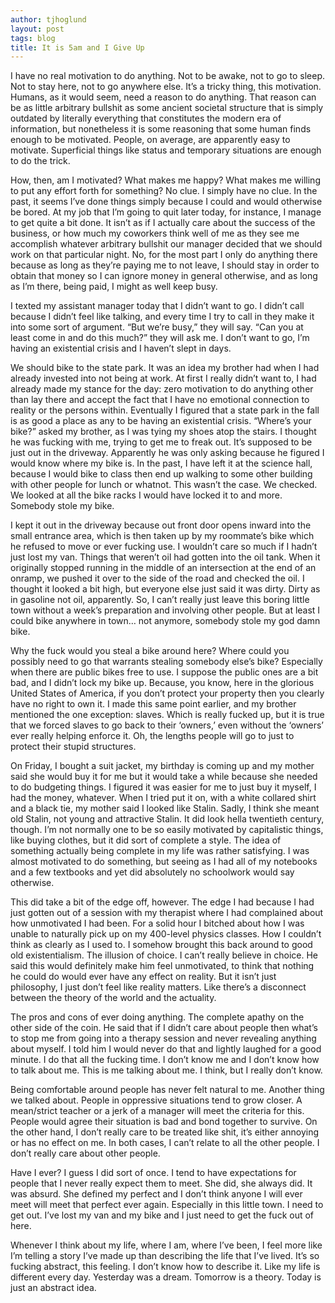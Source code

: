 ```yaml
---
author: tjhoglund
layout: post
tags: blog
title: It is 5am and I Give Up
---
```


I have no real motivation to do anything. Not to be awake, not to go to sleep.
Not to stay here, not to go anywhere else. It’s a tricky thing, this motivation.
Humans, as it would seem, need a reason to do anything. That reason can be as
little arbitrary bullshit as some ancient societal structure that is simply
outdated by literally everything that constitutes the modern era of information,
but nonetheless it is some reasoning that some human finds enough to be
motivated. People, on average, are apparently easy to motivate. Superficial
things like status and temporary situations are enough to do the trick.

How, then, am I motivated? What makes me happy? What makes me willing to put any
effort forth for something? No clue. I simply have no clue. In the past, it
seems I’ve done things simply because I could and would otherwise be bored. At
my job that I’m going to quit later today, for instance, I manage to get quite a
bit done. It isn’t as if I actually care about the success of the business, or
how much my coworkers think well of me as they see me accomplish whatever
arbitrary bullshit our manager decided that we should work on that particular
night. No, for the most part I only do anything there because as long as they’re
paying me to not leave, I should stay in order to obtain that money so I can
ignore money in general otherwise, and as long as I’m there, being paid, I might
as well keep busy.

I texted my assistant manager today that I didn’t want to go. I didn’t call
because I didn’t feel like talking, and every time I try to call in they make it
into some sort of argument. “But we’re busy,” they will say. “Can you at least
come in and do this much?” they will ask me. I don’t want to go, I’m having an
existential crisis and I haven’t slept in days.

We should bike to the state park. It was an idea my brother had when I had
already invested into not being at work. At first I really didn’t want to, I had
already made my stance for the day: zero motivation to do anything other than
lay there and accept the fact that I have no emotional connection to reality or
the persons within. Eventually I figured that a state park in the fall is as
good a place as any to be having an existential crisis. “Where’s your bike?”
asked my brother, as I was tying my shoes atop the stairs. I thought he was
fucking with me, trying to get me to freak out. It’s supposed to be just out in
the driveway. Apparently he was only asking because he figured I would know
where my bike is. In the past, I have left it at the science hall, because I
would bike to class then end up walking to some other building with other people
for lunch or whatnot. This wasn’t the case. We checked. We looked at all the
bike racks I would have locked it to and more. Somebody stole my bike.

I kept it out in the driveway because out front door opens inward into the small
entrance area, which is then taken up by my roommate’s bike which he refused to
move or ever fucking use. I wouldn’t care so much if I hadn’t just lost my van.
Things that weren’t oil had gotten into the oil tank. When it originally stopped
running in the middle of an intersection at the end of an onramp, we pushed it
over to the side of the road and checked the oil. I thought it looked a bit
high, but everyone else just said it was dirty. Dirty as in gasoline not oil,
apparently. So, I can’t really just leave this boring little town without a
week’s preparation and involving other people. But at least I could bike
anywhere in town… not anymore, somebody stole my god damn bike.

Why the fuck would you steal a bike around here? Where could you possibly need
to go that warrants stealing somebody else’s bike? Especially when there are
public bikes free to use. I suppose the public ones are a bit bad, and I didn’t
lock my bike up. Because, you know, here in the glorious United States of
America, if you don’t protect your property then you clearly have no right to
own it. I made this same point earlier, and my brother mentioned the one
exception: slaves. Which is really fucked up, but it is true that we forced
slaves to go back to their ‘owners,’ even without the ‘owners’ ever really
helping enforce it. Oh, the lengths people will go to just to protect their
stupid structures.

On Friday, I bought a suit jacket, my birthday is coming up and my mother said
she would buy it for me but it would take a while because she needed to do
budgeting things. I figured it was easier for me to just buy it myself, I had
the money, whatever. When I tried put it on, with a white collared shirt and a
black tie, my mother said I looked like Stalin. Sadly, I think she meant old
Stalin, not young and attractive Stalin. It did look hella twentieth century,
though. I’m not normally one to be so easily motivated by capitalistic things,
like buying clothes, but it did sort of complete a style. The idea of something
actually being complete in my life was rather satisfying. I was almost motivated
to do something, but seeing as I had all of my notebooks and a few textbooks and
yet did absolutely no schoolwork would say otherwise.

This did take a bit of the edge off, however. The edge I had because I had just
gotten out of a session with my therapist where I had complained about how
unmotivated I had been. For a solid hour I bitched about how I was unable to
naturally pick up on my 400-level physics classes. How I couldn’t think as
clearly as I used to. I somehow brought this back around to good old
existentialism. The illusion of choice. I can’t really believe in choice. He
said this would definitely make him feel unmotivated, to think that nothing he
could do would ever have any effect on reality. But it isn’t just philosophy, I
just don’t feel like reality matters. Like there’s a disconnect between the
theory of the world and the actuality.

The pros and cons of ever doing anything. The complete apathy on the other side
of the coin. He said that if I didn’t care about people then what’s to stop me
from going into a therapy session and never revealing anything about myself. I
told him I would never do that and lightly laughed for a good minute. I do that
all the fucking time. I don’t know me and I don’t know how to talk about me.
This is me talking about me. I think, but I really don’t know.

Being comfortable around people has never felt natural to me. Another thing we
talked about. People in oppressive situations tend to grow closer. A mean/strict
teacher or a jerk of a manager will meet the criteria for this. People would
agree their situation is bad and bond together to survive. On the other hand, I
don’t really care to be treated like shit, it’s either annoying or has no effect
on me. In both cases, I can’t relate to all the other people. I don’t really
care about other people.

Have I ever? I guess I did sort of once. I tend to have expectations for people
that I never really expect them to meet. She did, she always did. It was absurd.
She defined my perfect and I don’t think anyone I will ever meet will meet that
perfect ever again. Especially in this little town. I need to get out. I’ve lost
my van and my bike and I just need to get the fuck out of here.

Whenever I think about my life, where I am, where I’ve been, I feel more like
I’m telling a story I’ve made up than describing the life that I’ve lived. It’s
so fucking abstract, this feeling. I don’t know how to describe it. Like my life
is different every day. Yesterday was a dream. Tomorrow is a theory. Today is
just an abstract idea.
